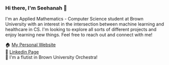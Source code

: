 ### Hi there, I'm Seehanah 👋

<!--
**seehanah-tang/seehanah-tang** is a ✨ _special_ ✨ repository because its `README.md` (this file) appears on your GitHub profile.

Here are some ideas to get you started:

- 🔭 I’m currently working on ...
- 🌱 I’m currently learning ...
- 👯 I’m looking to collaborate on ...
- 🤔 I’m looking for help with ...
- 💬 Ask me about ...
- 📫 How to reach me: ...
- 😄 Pronouns: ...
- ⚡ Fun fact: ...
-->
I'm an Applied Mathematics - Computer Science student at Brown University with an interest in the intersection between machine learning and healthcare in CS. I'm looking to explore all sorts of different projects and enjoy learning new things. Feel free to reach out and connect with me!

🏠 [My Personal Website]([url](https://seehanahtang.github.io/))\
👥 [Linkedin Page]([url](https://www.linkedin.com/in/seehanah-tang/))\
🎵 I'm a flutist in Brown University Orchestra!

